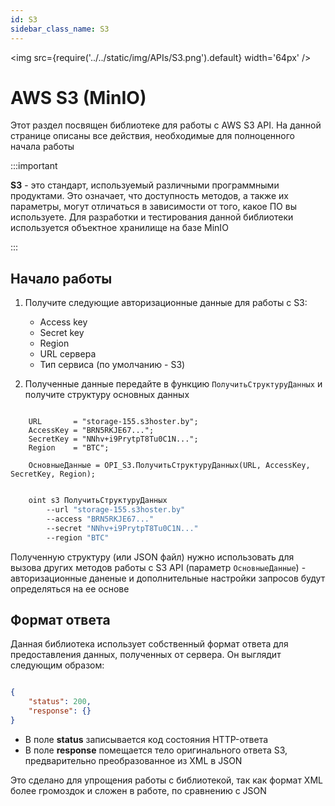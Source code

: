 ```yaml
---
id: S3
sidebar_class_name: S3
---
```


<img src={require('../../static/img/APIs/S3.png').default} width='64px' />

# AWS S3 (MinIO)

Этот раздел посвящен библиотеке для работы с AWS S3 API. На данной странице описаны все действия, необходимые для полноценного начала работы

:::important

**S3** - это стандарт, используемый различными программными продуктами. Это означает, что доступность методов, а также их параметры, могут отличаться в зависимости от того, какое ПО вы используете. Для разработки и тестирования данной библиотеки используется объектное хранилище на базе MinIO

:::

## Начало работы

1. Получите следующие авторизационные данные для работы с S3:

    + Access key
    + Secret key
    + Region
    + URL сервера
    + Тип сервиса (по умолчанию - S3)

2. Полученные данные передайте в функцию `ПолучитьСтруктуруДанных` и получите структуру основных данных

```bsl title="1С:Предприятие/OneScript"

    URL       = "storage-155.s3hoster.by";
    AccessKey = "BRN5RKJE67...";
    SecretKey = "NNhv+i9PrytpT8Tu0C1N...";
    Region    = "BTC";

    ОсновныеДанные = OPI_S3.ПолучитьСтруктуруДанных(URL, AccessKey, SecretKey, Region);

```

```bash title="CLI"

    oint s3 ПолучитьСтруктуруДанных 
        --url "storage-155.s3hoster.by"
        --access "BRN5RKJE67..."
        --secret "NNhv+i9PrytpT8Tu0C1N..."
        --region "BTC"

```

Полученную структуру (или JSON файл) нужно использовать для вызова других методов работы с S3 API (параметр `ОсновныеДанные`) - авторизационные даненые и дополнительные настройки запросов будут определяться на ее основе

## Формат ответа

Данная библиотека использует собственный формат ответа для предоставления данных, полученных от сервера. Он выглядит следующим образом:

```json

{
    "status": 200,
    "response": {}
}

```

+ В поле **status** записывается код состояния HTTP-ответа 
+ В поле **response** помещается тело оригинального ответа S3, предварительно преобразованное из XML в JSON

Это сделано для упрощения работы с библиотекой, так как формат XML более громоздок и сложен в работе, по сравнению с JSON
